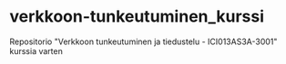 # verkkoon-tunkeutuminen_kurssi
Repositorio "Verkkoon tunkeutuminen ja tiedustelu - ICI013AS3A-3001" kurssia varten
